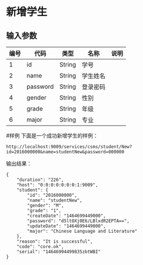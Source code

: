 # 新增学生

## 输入参数
| 编号 | 代码 | 类型 | 名称 | 说明 |
| ---- | ---- | ---- | ---- | ---- |
| 1 | id | String | 学号 | |
| 2 | name | String | 学生姓名 | |
| 3 | password | String | 登录密码 | |
| 4 | gender | String | 性别 | |
| 5 | grade | String | 年级 | |
| 6 | major | String | 专业 | |

#样例
下面是一个成功新增学生的样例：
```url
http://localhost:9009/services/csms/student/New?id=2016000000&name=studentNew&password=000000
```

输出结果：
```
{
    "duration": "226",
    "host": "0:0:0:0:0:0:0:1:9009",
    "student": {
        "id": "2016000000",
        "name": "studentNew",
        "gender": "M",
        "grade": "1",
        "createDate": "1464699449000",
        "password": "d5ltOXj0E6/LBlxdR2EPTA==",
        "updateDate": "1464699449000",
        "major": "Chinese Language and Literature"
    },
    "reason": "It is successful",
    "code": "core.ok",
    "serial": "14646994499835zbtWBI"
}
```

